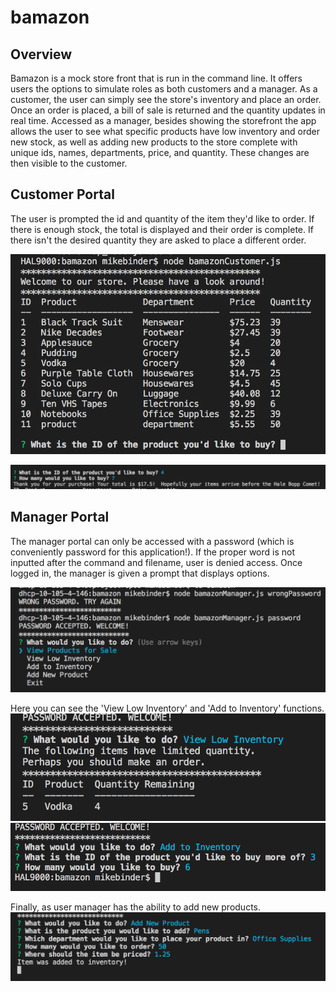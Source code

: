 # bamazon

## Overview

Bamazon is a mock store front that is run in the command line. It offers users the options to simulate roles as both customers and a manager. As a customer, the user can simply see the store's inventory and place an order. Once an order is placed, a bill of sale is returned and the quantity updates in real time. Accessed as a manager, besides showing the storefront the app allows the user to see what specific products have low inventory and order new stock, as well as adding new products to the store complete with unique ids, names, departments, price, and quantity. These changes are then visible to the customer.

## Customer Portal

The user is prompted the id and quantity of the item they'd like to order. If there is enough stock, the total is displayed and their order is complete. If there isn't the desired quantity they are asked to place a different order.

![customertable](./media/customertable.png)

![purchase](./media/customerpurchase.png)

## Manager Portal

The manager portal can only be accessed with a password (which is conveniently password for this application!). If the proper word is not inputted after the command and filename, user is denied access. Once logged in, the manager is given a prompt that displays options.

![manager](./media/manager.png)

Here you can see the 'View Low Inventory' and 'Add to Inventory' functions.
![stock](./media/limitedquantity.png)
![inv](./media/buyinventory.png)

Finally, as user manager has the ability to add new products.
![tweets](./media/newproduct.png)

